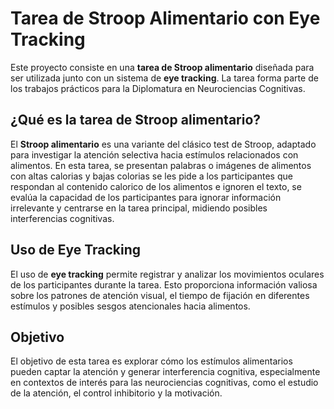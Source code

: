 
# Tarea de Stroop Alimentario con Eye Tracking

Este proyecto consiste en una **tarea de Stroop alimentario** diseñada para ser utilizada junto con un sistema de **eye tracking**. La tarea forma parte de los trabajos prácticos para la Diplomatura en Neurociencias Cognitivas.

## ¿Qué es la tarea de Stroop alimentario?

El **Stroop alimentario** es una variante del clásico test de Stroop, adaptado para investigar la atención selectiva hacia estímulos relacionados con alimentos. En esta tarea, se presentan palabras o imágenes de alimentos con altas calorias y bajas colorias se les pide a los participantes que respondan al contenido calorico de los alimentos e ignoren el texto,
se evalúa la capacidad de los participantes para ignorar información irrelevante y centrarse en la tarea principal, midiendo posibles interferencias cognitivas.

## Uso de Eye Tracking

El uso de **eye tracking** permite registrar y analizar los movimientos oculares de los participantes durante la tarea. Esto proporciona información valiosa sobre los patrones de atención visual, el tiempo de fijación en diferentes estímulos y posibles sesgos atencionales hacia alimentos.

## Objetivo

El objetivo de esta tarea es explorar cómo los estímulos alimentarios pueden captar la atención y generar interferencia cognitiva, especialmente en contextos de interés para las neurociencias cognitivas, como el estudio de la atención, el control inhibitorio y la motivación.


